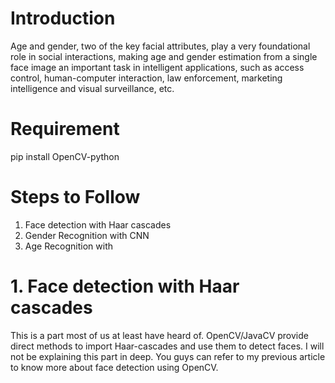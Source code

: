 
# Introduction
Age and gender, two of the key facial attributes, play a very foundational role in social interactions, making age and gender estimation from a single face image an important task in intelligent applications, such as access control, human-computer interaction, law enforcement, marketing intelligence
and visual surveillance, etc.

# Requirement
pip install OpenCV-python

# Steps to Follow
1. Face detection with Haar cascades
2. Gender Recognition with CNN
3. Age Recognition with 

# 1. Face detection with Haar cascades
This is a part most of us at least have heard of. OpenCV/JavaCV provide direct methods to import Haar-cascades and use them to detect faces. I will not be explaining this part in deep. You guys can refer to my previous article to know more about face detection using OpenCV.